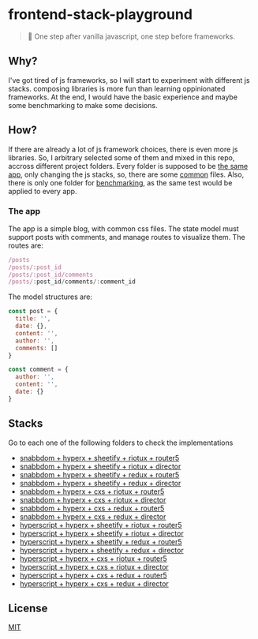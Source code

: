 # frontend-stack-playground
> :trident: One step after vanilla javascript, one step before frameworks.

## Why?

I've got tired of js frameworks, so I will start to experiment with different js stacks. 
composing libraries is more fun than learning oppinionated frameworks. At the end, I would have the basic experience and maybe some benchmarking to make some decisions.

## How?

If there are already a lot of js framework choices, there is even more js libraries.
So, I arbitrary selected some of them and mixed in this repo, accross different project folders.
Every folder is supposed to be [the same app](#the-app), only changing the js stacks, so, there are some [common](/common) files.
Also, there is only one folder for [benchmarking](/benchmark), as the same test would be applied to every app.

### The app

The app is a simple blog, with common css files. The state model must support posts with comments, and manage routes to visualize them.
The routes are:

```javascript
/posts
/posts/:post_id
/posts/:post_id/comments
/posts/:post_id/comments/:comment_id
```

The model structures are:

```javascript
const post = {
  title: '',
  date: {},
  content: '',
  author: '',
  comments: []
}

const comment = {
  author: '',
  content: '',
  date: {}
}
```

## Stacks

Go to each one of the following folders to check the implementations

- [snabbdom + hyperx + sheetify + riotux + router5](/shshrir5)
- [snabbdom + hyperx + sheetify + riotux + director](/shshrid)
- [snabbdom + hyperx + sheetify + redux + router5](/shshrer5)
- [snabbdom + hyperx + sheetify + redux + director](/shshred)
- [snabbdom + hyperx + cxs + riotux + router5](/shcrir5)
- [snabbdom + hyperx + cxs + riotux + director](/shcrid)
- [snabbdom + hyperx + cxs + redux + router5](/shcrer5)
- [snabbdom + hyperx + cxs + redux + director](/shcred)
- [hyperscript + hyperx + sheetify + riotux + router5](/hhshrir5)
- [hyperscript + hyperx + sheetify + riotux + director](/hhshrid)
- [hyperscript + hyperx + sheetify + redux + router5](/hhshrer5)
- [hyperscript + hyperx + sheetify + redux + director](/hhshred)
- [hyperscript + hyperx + cxs + riotux + router5](/hhcrir5)
- [hyperscript + hyperx + cxs + riotux + director](/hhcrid)
- [hyperscript + hyperx + cxs + redux + router5](/hhcrer5)
- [hyperscript + hyperx + cxs + redux + director](/hhcred)

## License

[MIT](/LICENSE)
